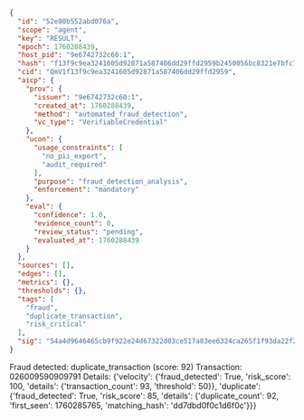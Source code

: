 ```json
{
  "id": "52e80b552abd076a",
  "scope": "agent",
  "key": "RESULT",
  "epoch": 1760288439,
  "host_pid": "9e6742732c60:1",
  "hash": "f13f9c9ea3241605d92871a587406dd29ffd2959b2450056bc8321e7bfc795fe",
  "cid": "QmV1f13f9c9ea3241605d92871a587406dd29ffd2959",
  "aicp": {
    "prov": {
      "issuer": "9e6742732c60:1",
      "created_at": 1760288439,
      "method": "automated_fraud_detection",
      "vc_type": "VerifiableCredential"
    },
    "ucon": {
      "usage_constraints": [
        "no_pii_export",
        "audit_required"
      ],
      "purpose": "fraud_detection_analysis",
      "enforcement": "mandatory"
    },
    "eval": {
      "confidence": 1.0,
      "evidence_count": 0,
      "review_status": "pending",
      "evaluated_at": 1760288439
    }
  },
  "sources": [],
  "edges": [],
  "metrics": {},
  "thresholds": {},
  "tags": [
    "fraud",
    "duplicate_transaction",
    "risk_critical"
  ],
  "sig": "54a4d9646465cb9f922e24d67322d03ce517a83ee6324ca265f1f93da22f256c"
}
```

Fraud detected: duplicate_transaction (score: 92)
Transaction: 026009590909791
Details: {'velocity': {'fraud_detected': True, 'risk_score': 100, 'details': {'transaction_count': 93, 'threshold': 50}}, 'duplicate': {'fraud_detected': True, 'risk_score': 85, 'details': {'duplicate_count': 92, 'first_seen': 1760285765, 'matching_hash': 'dd7dbd0f0c1d6f0c'}}}